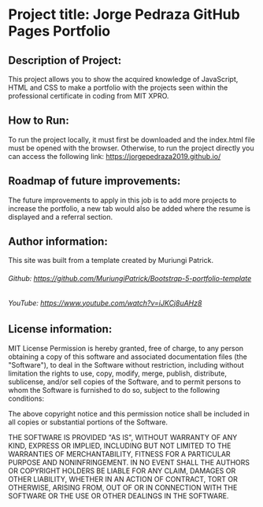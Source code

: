 # Project title: Jorge Pedraza GitHub Pages Portfolio

## Description of Project:
This project allows you to show the acquired knowledge of JavaScript, HTML and CSS to make a portfolio with the projects seen within the professional certificate in coding from MIT XPRO.

## How to Run:
To run the project locally, it must first be downloaded and the index.html file must be opened with the browser. Otherwise, to run the project directly you can access the following link: https://jorgepedraza2019.github.io/

## Roadmap of future improvements:
The future improvements to apply in this job is to add more projects to increase the portfolio, a new tab would also be added where the resume is displayed and a referral section.

## Author information:
This site was built from a template created by Muriungi Patrick.
###### Github: https://github.com/MuriungiPatrick/Bootstrap-5-portfolio-template
###### YouTube: https://www.youtube.com/watch?v=iJKCj8uAHz8

## License information:
MIT License
Permission is hereby granted, free of charge, to any person obtaining a copy of this software and associated documentation files (the "Software"), to deal in the Software without restriction, including without limitation the rights to use, copy, modify, merge, publish, distribute, sublicense, and/or sell copies of the Software, and to permit persons to whom the Software is furnished to do so, subject to the following conditions:

The above copyright notice and this permission notice shall be included in all copies or substantial portions of the Software.

THE SOFTWARE IS PROVIDED "AS IS", WITHOUT WARRANTY OF ANY KIND, EXPRESS OR IMPLIED, INCLUDING BUT NOT LIMITED TO THE WARRANTIES OF MERCHANTABILITY, FITNESS FOR A PARTICULAR PURPOSE AND NONINFRINGEMENT. IN NO EVENT SHALL THE AUTHORS OR COPYRIGHT HOLDERS BE LIABLE FOR ANY CLAIM, DAMAGES OR OTHER LIABILITY, WHETHER IN AN ACTION OF CONTRACT, TORT OR OTHERWISE, ARISING FROM, OUT OF OR IN CONNECTION WITH THE SOFTWARE OR THE USE OR OTHER DEALINGS IN THE SOFTWARE.
